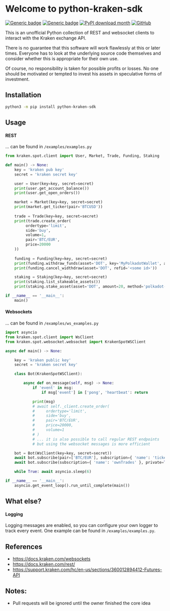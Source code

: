 # Welcome to python-kraken-sdk
[![Generic badge](https://img.shields.io/badge/license-MIT-green.svg)](https://shields.io/)
[![Generic badge](https://img.shields.io/badge/python-3.7+-blue.svg)](https://shields.io/)
[![PyPI download month](https://img.shields.io/pypi/dm/python-kraken-sdk.svg)](https://pypi.python.org/pypi/python-kraken-sdk)
[![GitHub](https://badgen.net/badge/icon/github?icon=github&label)](https://github.com/btschwertfeger/python-kraken-sdk)


This is an unofficial Python collection of REST and websocket clients to interact with the Kraken exchange API. 

There is no guarantee that this software will work flawlessly at this or later times. Everyone has to look at the underlying source code themselves and consider whether this is appropriate for their own use.

Of course, no responsibility is taken for possible profits or losses. No one should be motivated or tempted to invest his assets in speculative forms of investment. 

## Installation
```bash
python3 -m pip install python-kraken-sdk
```

## Usage
#### REST
... can be found in `/examples/examples.py`
```python
from kraken.spot.client import User, Market, Trade, Funding, Staking

def main() -> None:
    key = 'kraken pub key'
    secret = 'kraken secret key'

    user = User(key=key, secret=secret)
    print(user.get_account_balance())
    print(user.get_open_orders())

    market = Market(key=key, secret=secret)
    print(market.get_ticker(pair='BTCUSD'))
    
    trade = Trade(key=key, secret=secret)
    print(trade.create_order(
         ordertype='limit',
         side='buy',
         volume=1,
         pair='BTC/EUR',
         price=20000
    ))
    
    funding = Funding(key=key, secret=secret)
    print(funding.withdraw_funds(asset='DOT', key='MyPolkadotWallet', amount=200))
    print(funding.cancel_widthdraw(asset='DOT', refid='<some id>'))

    staking = Staking(key=key, secret=secret)
    print(staking.list_stakeable_assets())
    print(staking.stake_asset(asset='DOT', amount=20, method='polkadot-staked'))

if __name__ == '__main__':
    main()
```

#### Websockets
... can be found in `/examples/ws_examples.py`
```python
import asyncio
from kraken.spot.client import WsClient
from kraken.spot.websocket.websocket import KrakenSpotWSClient

async def main() -> None:

    key = 'kraken public key'
    secret = 'kraken secret key'

    class Bot(KrakenSpotWSClient):

        async def on_message(self, msg) -> None:
            if 'event' in msg:
                if msg['event'] in ['pong', 'heartbeat': return

            print(msg)
            # await self._client.create_order(
            #     ordertype='limit',
            #     side='buy',
            #     pair='BTC/EUR',
            #     price=20000,
            #     volume=1
            # )
            # ... it is also possible to call regular REST endpoints
            # but using the websocket messages is more efficient

    bot = Bot(WsClient(key=key, secret=secret))
    await bot.subscribe(pair=['BTC/EUR'], subscription={ 'name': 'ticker' }, private=False)
    await bot.subscribe(subscription={ 'name': 'ownTrades' }, private=True)

    while True: await asyncio.sleep(6)

if __name__ == '__main__':
    asyncio.get_event_loop().run_until_complete(main())
```

## What else?
#### Logging
Logging messages are enabled, so you can configure your own logger to track every event. One example can be found in `/examples/examples.py`.


## References
- https://docs.kraken.com/websockets
- https://docs.kraken.com/rest/
- https://support.kraken.com/hc/en-us/sections/360012894412-Futures-API

## Notes:
- Pull requests will be ignored until the owner finished the core idea
<!-- - Triggers: stop-loss, stop-loss-limit, take-profit and take-profit-limit orders. -->
